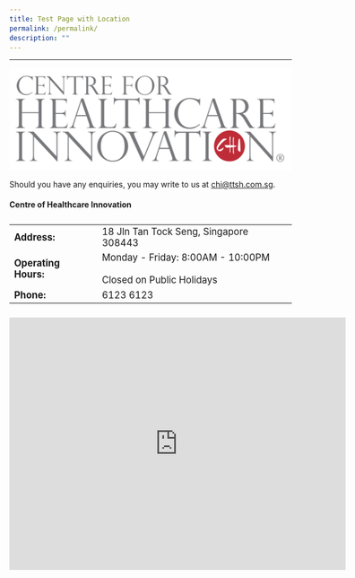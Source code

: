 ```yaml
---
title: Test Page with Location
permalink: /permalink/
description: ""
---
```

---
![](/images/CHI%20Logo®%20Colour.png)

Should you have any enquiries, you may write to us at [chi@ttsh.com.sg](mailto:chi@ttsh.com.sg).

#### Centre of Healthcare Innovation ####

<table style="display:flex; flex-grow:1; margin: 0px 0px 25px 0px; font-size:120%;">
<tbody>
<tr>
 <td><b>Address:</b></td><td>18 Jln Tan Tock Seng, Singapore 308443</td>
</tr>
<tr>
	<td><b>Operating Hours:</b> </td>
	<td> Monday - Friday: 8:00AM - 10:00PM<br><br>Closed on Public Holidays</td>
</tr>
<tr>
	<td> <b>Phone:</b> </td><td>6123 6123</td>
</tr>
</tbody>
</table>

<iframe src="https://www.google.com/maps/embed?pb=!1m18!1m12!1m3!1d31910.04895593192!2d103.81232697910158!3d1.3221296000000156!2m3!1f0!2f0!3f0!3m2!1i1024!2i768!4f13.1!3m3!1m2!1s0x31da1902429c0f57%3A0x60f5421b5b0fcbde!2sCentre%20for%20Healthcare%20Innovation%20(CHI)!5e0!3m2!1sen!2ssg!4v1684290729140!5m2!1sen!2ssg" width="600" height="450" style="border:0;" allowfullscreen="" loading="lazy"></iframe>